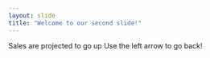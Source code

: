 ```yaml
---
layout: slide
title: "Welcome to our second slide!"
---
```

Sales are projected to go up
Use the left arrow to go back!
